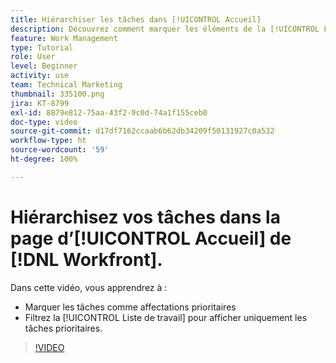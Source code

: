 ```yaml
---
title: Hiérarchiser les tâches dans [!UICONTROL Accueil]
description: Découvrez comment marquer les éléments de la [!UICONTROL Liste de travail] en tant qu’affectations prioritaires sur la page d’accueil. Filtrez ensuite la liste pour voir vos tâches prioritaires dans  [!DNL  Workfront].
feature: Work Management
type: Tutorial
role: User
level: Beginner
activity: use
team: Technical Marketing
thumbnail: 335100.png
jira: KT-8799
exl-id: 8879e812-75aa-43f2-9c0d-74a1f155ceb0
doc-type: video
source-git-commit: d17df7162ccaab6b62db34209f50131927c0a532
workflow-type: ht
source-wordcount: '59'
ht-degree: 100%

---
```


# Hiérarchisez vos tâches dans la page d’[!UICONTROL Accueil] de [!DNL Workfront].

Dans cette vidéo, vous apprendrez à :

* Marquer les tâches comme affectations prioritaires
* Filtrez la [!UICONTROL Liste de travail] pour afficher uniquement les tâches prioritaires.

>[!VIDEO](https://video.tv.adobe.com/v/3438534/?quality=12&learn=on&enablevpops&captions=fre_fr)

